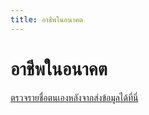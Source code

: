 ```yaml
---
title: อาชีพในอนาคต
---
```


# อาชีพในอนาคต

<futurecareer></futurecareer>


[ตรวจรายชื่อตนเองหลังจากส่งข้อมูลได้ที่นี่](/check/futurecareer.md)
